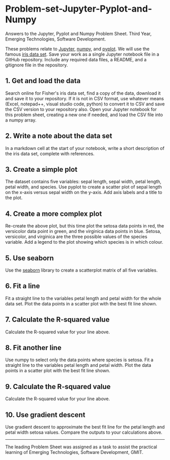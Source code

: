 # Problem-set-Jupyter-Pyplot-and-Numpy
Answers to the Jupyter, Pyplot and Numpy Problem Sheet. Third Year, Emerging Technologies, Software Development.

These problems relate to [Jupyter](https://jupyter-notebook.readthedocs.io/en/latest/examples/Notebook/Notebook%20Basics.html), [numpy](https://docs.scipy.org/doc/numpy-dev/user/quickstart.html), and [pyplot](https://matplotlib.org/users/pyplot_tutorial.html).
We will use the famous [iris data set](https://en.wikipedia.org/wiki/Iris_flower_data_set).
Save your work as a single Jupyter notebook file in a GitHub repository.
Include any required data files, a README, and a gitignore file in the repository.


## 1. Get and load the data

Search online for Fisher's iris data set, find a copy of the data, download it and save it to your repository.
If it is not in CSV format, use whatever means (Excel, notepad++, visual studio code, python) to convert it to CSV and save the CSV version to your repository also.
Open your Jupyter notebook for this problem sheet, creating a new one if needed, and load the CSV file into a numpy array.


## 2. Write a note about the data set

In a markdown cell at the start of your notebook, write a short description of the iris data set, complete with references.


## 3. Create a simple plot

The dataset contains five variables: sepal length, sepal width, petal length, petal width, and species.
Use pyplot to create a scatter plot of sepal length on the x-axis versus sepal width on the y-axis.
Add axis labels and a title to the plot.


## 4. Create a more complex plot

Re-create the above plot, but this time plot the setosa data points in red, the versicolor data point in green, and the virginica data points in blue.
Setosa, versicolor, and virginica are the three possible values of the species variable.
Add a legend to the plot showing which species is in which colour.


## 5. Use seaborn

Use the [seaborn](http://seaborn.pydata.org/examples/scatterplot_matrix.html) library to create a scatterplot matrix of all five variables.


## 6. Fit a line

Fit a straight line to the variables petal length and petal width for the whole data set.
Plot the data points in a scatter plot with the best fit line shown.


## 7. Calculate the R-squared value

Calculate the R-squared value for your line above.


## 8. Fit another line

Use numpy to select only the data points where species is setosa.
Fit a straight line to the variables petal length and petal width.
Plot the data points in a scatter plot with the best fit line shown.


## 9. Calculate the R-squared value

Calculate the R-squared value for your line above.


## 10. Use gradient descent

Use gradient descent to approximate the best fit line for the petal length and petal width setosa values.
Compare the outputs to your calculations above.

---
The leading Problem Sheet was assigned as a task to assist the practical learning of  Emerging Technologies, Software Development, GMIT.